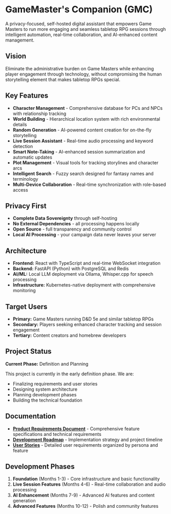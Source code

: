 # GameMaster's Companion (GMC)

A privacy-focused, self-hosted digital assistant that empowers Game Masters to run more engaging and seamless tabletop RPG sessions through intelligent automation, real-time collaboration, and AI-enhanced content management.

## Vision

Eliminate the administrative burden on Game Masters while enhancing player engagement through technology, without compromising the human storytelling element that makes tabletop RPGs special.

## Key Features

- **Character Management** - Comprehensive database for PCs and NPCs with relationship tracking
- **World Building** - Hierarchical location system with rich environmental details
- **Random Generation** - AI-powered content creation for on-the-fly storytelling
- **Live Session Assistant** - Real-time audio processing and keyword detection
- **Smart Note-Taking** - AI-enhanced session summarization and automatic updates
- **Plot Management** - Visual tools for tracking storylines and character arcs
- **Intelligent Search** - Fuzzy search designed for fantasy names and terminology
- **Multi-Device Collaboration** - Real-time synchronization with role-based access

## Privacy First

- **Complete Data Sovereignty** through self-hosting
- **No External Dependencies** - all processing happens locally
- **Open Source** - full transparency and community control
- **Local AI Processing** - your campaign data never leaves your server

## Architecture

- **Frontend:** React with TypeScript and real-time WebSocket integration
- **Backend:** FastAPI (Python) with PostgreSQL and Redis
- **AI/ML:** Local LLM deployment via Ollama, Whisper.cpp for speech processing
- **Infrastructure:** Kubernetes-native deployment with comprehensive monitoring

## Target Users

- **Primary:** Game Masters running D&D 5e and similar tabletop RPGs
- **Secondary:** Players seeking enhanced character tracking and session engagement
- **Tertiary:** Content creators and homebrew developers

## Project Status

**Current Phase:** Definition and Planning

This project is currently in the early definition phase. We are:
- Finalizing requirements and user stories
- Designing system architecture
- Planning development phases
- Building the technical foundation

## Documentation

- [**Product Requirements Document**](PRD.md) - Comprehensive feature specifications and technical requirements
- [**Development Roadmap**](ROADMAP.md) - Implementation strategy and project timeline
- [**User Stories**](USERSTORIES.md) - Detailed user requirements organized by persona and feature

## Development Phases

1. **Foundation** (Months 1-3) - Core infrastructure and basic functionality
2. **Live Session Features** (Months 4-6) - Real-time collaboration and audio processing
3. **AI Enhancement** (Months 7-9) - Advanced AI features and content generation
4. **Advanced Features** (Months 10-12) - Polish and community features

